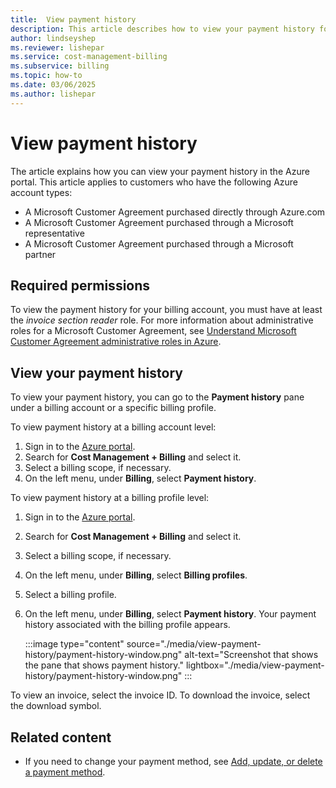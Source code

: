 ```yaml
---
title:  View payment history
description: This article describes how to view your payment history for a Microsoft Customer Agreement.
author: lindseyshep
ms.reviewer: lishepar
ms.service: cost-management-billing
ms.subservice: billing
ms.topic: how-to
ms.date: 03/06/2025
ms.author: lishepar
---
```


# View payment history

The article explains how you can view your payment history in the Azure portal. This article applies to customers who have the following Azure account types:

- A Microsoft Customer Agreement purchased directly through Azure.com
- A Microsoft Customer Agreement purchased through a Microsoft representative
- A Microsoft Customer Agreement purchased through a Microsoft partner

## Required permissions

To view the payment history for your billing account, you must have at least the *invoice section reader* role. For more information about administrative roles for a Microsoft Customer Agreement, see [Understand Microsoft Customer Agreement administrative roles in Azure](understand-mca-roles.md).

## View your payment history

To view your payment history, you can go to the **Payment history** pane under a billing account or a specific billing profile.

To view payment history at a billing account level:

1. Sign in to the [Azure portal](https://portal.azure.com).
2. Search for **Cost Management + Billing** and select it.
3. Select a billing scope, if necessary.
4. On the left menu, under **Billing**, select **Payment history**.

To view payment history at a billing profile level:

1. Sign in to the [Azure portal](https://portal.azure.com).
2. Search for **Cost Management + Billing** and select it.
3. Select a billing scope, if necessary.
4. On the left menu, under **Billing**, select **Billing profiles**.
5. Select a billing profile.
6. On the left menu, under **Billing**, select **Payment history**. Your payment history associated with the billing profile appears.

   :::image type="content" source="./media/view-payment-history/payment-history-window.png" alt-text="Screenshot that shows the pane that shows payment history." lightbox="./media/view-payment-history/payment-history-window.png" :::

To view an invoice, select the invoice ID. To download the invoice, select the download symbol.

## Related content

- If you need to change your payment method, see [Add, update, or delete a payment method](change-credit-card.md).
